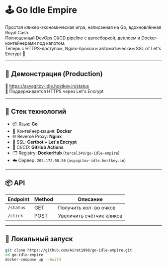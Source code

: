 # 🕹️ Go Idle Empire

Простая кликер-экономическая игра, написанная на Go, вдохновлённая Royal Cash.  
Полноценный DevOps CI/CD pipeline с автосборкой, деплоем и Docker-контейнерами под капотом.  
Теперь с HTTPS-доступом, Nginx-прокси и автоматическим SSL от Let's Encrypt 🔐

---

## 🚀 Демонстрация (Production)

🔗 https://asyagitov-idle.hostkey.in/status  
🔘 Поддерживается HTTPS через Let's Encrypt

---

## 🧩 Стек технологий

- 📦 Язык: **Go**
- 🐳 Контейнеризация: **Docker**
- 🌐 Reverse Proxy: **Nginx**
- 🔐 SSL: **Certbot + Let's Encrypt**
- 🤖 CI/CD: **GitHub Actions**
- 🗂️ Registry: **DockerHub** (`tercel340/go-idle-empire`)
- ☁️ Сервер: `205.172.58.56` (`asyagitov-idle.hostkey.in`)

---

## 📦 API

| Endpoint         | Method | Описание                 |
|------------------|--------|--------------------------|
| `/status`        | GET    | Получить кол-во очков    |
| `/click`         | POST   | Увеличить счётчик кликов |

---

## 🔧 Локальный запуск

```bash
git clone https://github.com/Airat1998/go-idle-empire.git
cd go-idle-empire
docker-compose up --build

